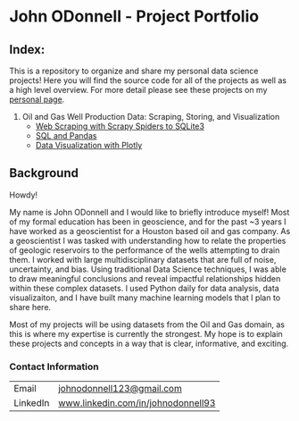 # John ODonnell - Project Portfolio

## Index:

This is a repository to organize and share my personal data science projects! Here you will find the source code for all of the projects as well as a high level overview. 
For more detail please see these projects on my [personal page](https://johnodonnell123.github.io).

1. Oil and Gas Well Production Data: Scraping, Storing, and Visualization
    - [Web Scraping with Scrapy Spiders to SQLite3](https://github.com/johnodonnell123/Personal_Projects/tree/master/Scraping%20Oil%20Production%20with%20Scrapy)
    - [SQL and Pandas](https://github.com/johnodonnell123/Personal_Projects/tree/master/Scraping%20Oil%20Production%20with%20Scrapy)
    - [Data Visualization with Plotly](https://github.com/johnodonnell123/Personal_Projects/tree/master/Scraping%20Oil%20Production%20with%20Scrapy)

## Background

Howdy! 

My name is John ODonnell and I would like to briefly introduce myself! Most of my formal education has been in geoscience, and for the past ~3 years I have worked as a geoscientist for a Houston based oil and gas company. As a geoscientist I was tasked with understanding how to relate the properties of geologic reservoirs to the performance of the wells attempting to drain them. I worked with large multidisciplinary datasets that are full of noise, uncertainty, and bias. Using traditional Data Science techniques, I was able to draw meaningful conclusions and reveal impactful relationships hidden within these complex datasets. I used Python daily for data analysis, data visualizaiton, and I have built many machine learning models that I plan to share here. 

Most of my projects will be using datasets from the Oil and Gas domain, as this is where my expertise is currently the strongest. My hope is to explain these projects and concepts in a way that is clear, informative, and exciting. 

### Contact Information

|||
| --- | --- |
|  Email | johnodonnell123@gmail.com |
| LinkedIn | www.linkedin.com/in/johnodonnell93 |
